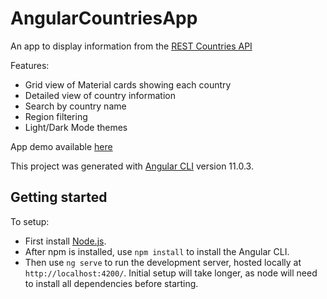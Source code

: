 # AngularCountriesApp

An app to display information from the [REST Countries API](https://restcountries.eu/)

Features:
* Grid view of Material cards showing each country
* Detailed view of country information
* Search by country name
* Region filtering
* Light/Dark Mode themes


App demo available [here](https://angular-countries-ashwinchaki.netlify.app/)

This project was generated with [Angular CLI](https://github.com/angular/angular-cli) version 11.0.3.

## Getting started

To setup:
* First install [Node.js](https://nodejs.org/en/). 
* After npm is installed, use `npm install` to install the Angular CLI. 
* Then use `ng serve` to run the development server, hosted locally at `http://localhost:4200/`. Initial setup will take longer, as node will need to install all dependencies before starting.

